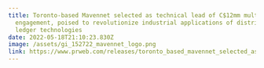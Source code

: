 ```yaml
---
title: Toronto-based Mavennet selected as technical lead of C$12mm multinational
  engagement, poised to revolutionize industrial applications of distributed
  ledger technologies
date: 2022-05-18T21:10:23.830Z
image: /assets/gi_152722_mavennet_logo.png
link: https://www.prweb.com/releases/toronto_based_mavennet_selected_as_technical_lead_of_c12mm_multinational_engagement_poised_to_revolutionize_industrial_applications_of_distributed_ledger_technologies/prweb17362740.htm
---
```


